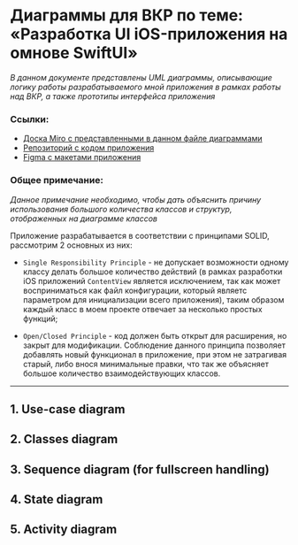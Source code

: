 # Диаграммы для ВКР по теме: «Разработка UI iOS-приложения на омнове SwiftUI»

_В данном документе представлены UML диаграммы, описывающие логику работы разрабатываемого мной приложения в рамках работы над ВКР, а также прототипы интерфейса приложения_

### Ссылки:

- [Доска Miro с представленными в данном файле диаграммами](https://miro.com/app/board/uXjVIJIjapQ=/?share_link_id=631588641780)
- [Репозиторий с кодом приложения](https://github.com/XtulenchikX/LibraryAppProject)
- [Figma с макетами приложения](https://www.figma.com/design/PmdN4rQqXPbux2cI6TELkV/LibraryAppProject?node-id=0-1&t=2iSWgtEwaFzXPsye-1)

### Общее примечание:

_Данное примечание необходимо, чтобы дать объяснить причину использования большого количества классов и структур, отображенных на диаграмме классов_

Приложение разрабатывается в соответствии с принципами SOLID, рассмотрим 2 основных из них:

- `Single Responsibility Principle` - не допускает возможности одному классу делать большое количество действий (в рамках разработки iOS приложений `ContentView` является исключением, так как может восприниматься как файл конфигурации, который являетс параметром для инициализации всего приложения), таким образом каждый класс в моем проекте отвечает за несколько простых функций;

- `Open/Closed Principle` - код должен быть открыт для расширения, но закрыт для модификации. Соблюдение данного принципа позволяет добавлять новый функционал в приложение, при этом не затрагивая старый, либо внося минимальные правки, что так же объясняет большое количество взаимодействующих классов.

---

## 1. Use-case diagram



## 2. Classes diagram



## 3. Sequence diagram (for fullscreen handling)



## 4. State diagram



## 5. Activity diagram
